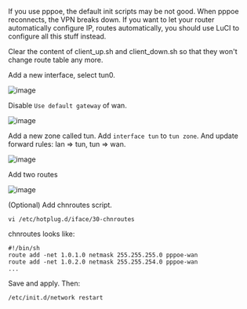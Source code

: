If you use pppoe, the default init scripts may be not good.
When pppoe reconnects, the VPN breaks down. If you want to let
your router automatically configure IP, routes automatically,
you should use LuCI to configure all this stuff instead.

Clear the content of client_up.sh and client_down.sh so that
they won't change route table any more.

Add a new interface, select tun0.

![image](https://cloud.githubusercontent.com/assets/1073082/4519784/4b303254-4ccb-11e4-8c93-65b193612104.png)

Disable `Use default gateway` of wan.

![image](https://cloud.githubusercontent.com/assets/1073082/4519789/7a262276-4ccb-11e4-846e-85f31584b1d0.png)

Add a new zone called tun. Add `interface tun` to `tun zone`. And update forward rules: lan => tun, tun => wan.

![image](https://cloud.githubusercontent.com/assets/1073082/4519773/fccd4138-4cca-11e4-945b-b1da19e63c92.png)

Add two routes

![image](https://cloud.githubusercontent.com/assets/1073082/4519796/b98a5edc-4ccb-11e4-8fbc-ceccd14c35fc.png)

(Optional) Add chnroutes script.

    vi /etc/hotplug.d/iface/30-chnroutes

chnroutes looks like:

    #!/bin/sh
    route add -net 1.0.1.0 netmask 255.255.255.0 pppoe-wan
    route add -net 1.0.2.0 netmask 255.255.254.0 pppoe-wan
    ...

Save and apply. Then:

    /etc/init.d/network restart